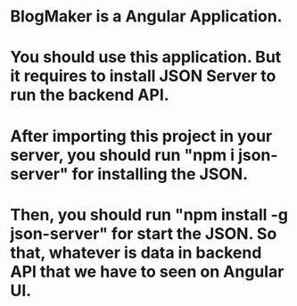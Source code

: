 # BlogMaker is a Angular Application.
# You should use this application. But it requires to install JSON Server to run the backend API.
# After importing this project in your server, you should run "npm i json-server" for installing the JSON.
# Then, you should run "npm install -g json-server" for start the JSON. So that, whatever is data in backend API that we have to seen on Angular UI.
